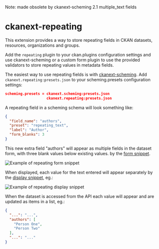 Note: made obsolete by ckanext-scheming 2.1 multiple_text fields

ckanext-repeating
=================

This extension provides a way to store repeating
fields in CKAN datasets, resources, organizations and groups.

Add the `repeating` plugin to your ckan.plugins configuration
settings and use ckanext-scheming or a custom form plugin to
use the provided validators to store repeating values in
metadata fields.

The easiest way to use repeating fields is with
[ckanext-scheming](https://github.com/open-data/ckanext-scheming/).
Add `ckanext.repeating:presets.json` to your scheming.presets
configuration settings:

```json
scheming.presets = ckanext.scheming:presets.json
                   ckanext.repeating:presets.json
```
A repeating field in a scheming schema
will look something like:

```json
{
  "field_name": "authors",
  "preset": "repeating_text",
  "label": "Author",
  "form_blanks": 3
}
```

This new extra field "authors" will appear as multiple fields in the
dataset form, with three blank values below existing values.
by the [form snippet](ckanext/repeating/templates/scheming/form_snippets/repeating_text.html).

![Example of repeating form snippet](docs/repeating-form.png)

When displayed, each value for the text entered will appear separately
by the
[display snippet](ckanext/repeating/templates/scheming/display_snippets/repeating_text.html), eg.:

![Example of repeating display snippet](docs/repeating-display.png)

When the dataset is accessed from the API each value will appear
and are updated as items in a list, eg.:

```json
{
  "...": "...",
  "authors": [
    "Person One",
    "Person Two"
  ],
  "...": "..."
}
